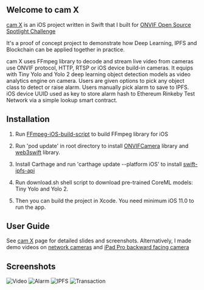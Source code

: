 ## Welcome to cam X

[cam X](https://onvif-spotlight.bemyapp.com/#/projects/5b059d5d1b428b000497e09d) is an iOS project written in Swift that I built for [ONVIF Open Source Spotlight Challenge](https://onvif-challenge.bemyapp.com/)

It's a proof of concept project to demonstrate how Deep Learning, IPFS and Blockchain can be applied together in practice. 

cam X uses FFmpeg library to decode and stream live video from cameras use ONVIF protocol, HTTP, RTSP or iOS device build-in cameras. It equips with Tiny Yolo and Yolo 2 deep learning object detection models as video analytics engine on camera. Users are given options to pick any object class to detect or raise alarm. Users manually pick alarm to save to IPFS. iOS device UUID used as key to store alarm hash to Ethereum Rinkeby Test Network via a simple lookup smart contract.

## Installation

1. Run [FFmpeg-iOS-build-script](https://github.com/kewlbear/FFmpeg-iOS-build-script) to build FFmpeg library for iOS

2. Run 'pod update' in root directory to install [ONVIFCamera](https://github.com/rvi/ONVIFCamera) library and [web3swift](https://github.com/BANKEX/web3swift) library.

3. Install Carthage and run 'carthage update --platform iOS' to install [swift-ipfs-api](https://github.com/ipfs/swift-ipfs-api)

4. Run download.sh shell script to download pre-trained CoreML models: Tiny Yolo and Yolo 2.

5. Then you can build the project in Xcode. You need minimum iOS 11.0 to run the app.

## User Guide

See [cam X](https://onvif-spotlight.bemyapp.com/#/projects/5b059d5d1b428b000497e09d) page for detailed slides and screenshots.
Alternatively, I made demo videos on [network cameras](https://youtu.be/2qVB5_j4TOg) and [iPad Pro backward facing camera](https://youtu.be/FVj4Qnxq4k8)

## Screenshots
![Video](https://drive.google.com/file/d/1l6uQN5IPR2fYX7im3axZ-8cWqMtUHzKI/view?usp=sharing)
![Alarm](https://drive.google.com/file/d/1yib8AcmWAW7MMXPd-qM-4f_-K5InZarV/view?usp=sharing)
![IPFS](https://drive.google.com/file/d/1ag8TNjCt5O4WmVbpHwc20OKsJ4YPKFE1/view?usp=sharing)
![Transaction](https://drive.google.com/file/d/1fie1Kf5QdQYp-SgmUehSPeQ8qiF5TWGl/view?usp=sharing)
